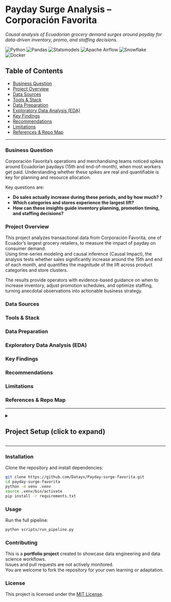 # Payday Surge Analysis – Corporación Favorita
*Causal analysis of Ecuadorian grocery demand surges around payday for data-driven inventory, promo, and staffing decisions.*

![Python](https://img.shields.io/badge/Python-3.10-blue) 
![Pandas](https://img.shields.io/badge/Pandas-EDA-lightblue)
![Statsmodels](https://img.shields.io/badge/Statsmodels-CausalImpact-green)
![Apache Airflow](https://img.shields.io/badge/Airflow-Orchestration-orange)
![Snowflake](https://img.shields.io/badge/Snowflake-Data%20Warehouse-lightblue)
![Docker](https://img.shields.io/badge/Docker-Containerization-blue)


## Table of Contents
- [Business Question](#business-question)
- [Project Overview](#project-overview)
- [Data Sources](#data-sources)
- [Tools & Stack](#tools--stack)
- [Data Preparation](#data-preparation)
- [Exploratory Data Analysis (EDA)](#exploratory-data-analysis-eda)
- [Key Findings](#key-findings)
- [Recommendations](#recommendations)
- [Limitations](#limitations)
- [References & Repo Map](#references--repo-map)

---


### Business Question
Corporación Favorita’s operations and merchandising teams noticed spikes around Ecuadorian paydays (15th and end-of-month), when most workers get paid. 
Understanding whether these spikes are real and quantifiable is key for planning and resource allocation.  

Key questions are:
- **Do sales actually increase during these periods, and by how much? ?**  
- **Which categories and stores experience the largest lift?**  
- **How can these insights guide inventory planning, promotion timing, and staffing decisions?**


  
### Project Overview

This project analyzes transactional data from Corporación Favorita, one of Ecuador’s largest grocery retailers, to measure the impact of payday on consumer demand.  
Using time-series modeling and causal inference (Causal Impact), the analysis tests whether sales significantly increase around the 15th and end of each month, and quantifies the magnitude of the lift across product categories and store clusters.  

The results provide operators with evidence-based guidance on when to increase inventory, adjust promotion schedules, and optimize staffing, turning anecdotal observations into actionable business strategy.  


### Data Sources
### Tools & Stack
### Data Preparation
### Exploratory Data Analysis (EDA)
### Key Findings
### Recommendations
### Limitations
### References & Repo Map



---

<details>
<summary><h2> Project Setup (click to expand)</h2></summary>

- [Installation](#installation)
- [Usage](#usage)
- [Contributing](#contributing)
- [License](#license)

</details>


---

 ### Installation
Clone the repository and install dependencies:

```bash
git clone https://github.com/Datayx/Payday-surge-favorita.git
cd payday-surge-favorita
python -m venv .venv
source .venv/bin/activate      
pip install -r requirements.txt

```


 ### Usage
Run the full pipeline:

```bash
python scripts/run_pipeline.py
```

 ### Contributing
This is a **portfolio project** created to showcase data engineering and data science workflows.  
Issues and pull requests are not actively monitored.  
You are welcome to fork the repository for your own learning or adaptation.


 ### License
This project is licensed under the [MIT License](./LICENSE).

